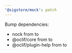 ```yaml
---
'@sigstore/mock': patch
---
```


Bump dependencies:

- nock from to
- @oclif/core from to
- @oclif/plugin-help from to
